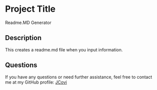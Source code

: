 # Project Title

Readme.MD Generator

## Description

This creates a readme.md file when you input information.

## Questions

If you have any questions or need further assistance, feel free to contact me at my GitHub profile: [JCovi](https://github.com/JCovi)
